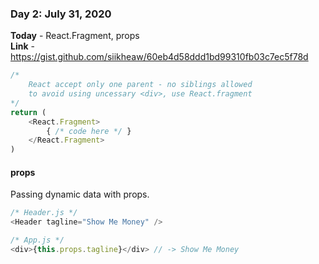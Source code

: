 
### Day 2: July 31, 2020
**Today** - React.Fragment, props   
**Link**  - https://gist.github.com/siikheaw/60eb4d58ddd1bd99310fb03c7ec5f78d

```js
/*  
    React accept only one parent - no siblings allowed 
    to avoid using uncessary <div>, use React.fragment
*/
return (
    <React.Fragment>
        { /* code here */ }
    </React.Fragment>
)

```

#### props
Passing dynamic data with props.  
```js
/* Header.js */
<Header tagline="Show Me Money" />

/* App.js */
<div>{this.props.tagline}</div> // -> Show Me Money
```
